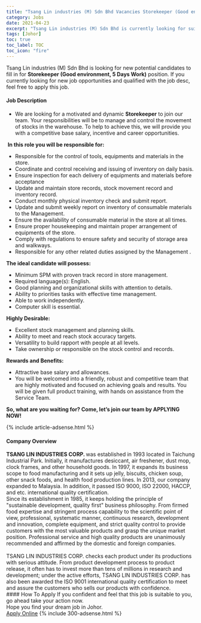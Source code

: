 ```yaml
---
title: "Tsang Lin industries (M) Sdn Bhd Vacancies Storekeeper (Good environment, 5 Days Work)" 
category: Jobs 
date: 2021-04-23 
excerpt: "Tsang Lin industries (M) Sdn Bhd is currently looking for suitable person to fill in the Storekeeper (Good environment, 5 Days Work) which based in Johor" 
tags: [Johor] 
toc: true 
toc_label: TOC 
toc_icon: "fire" 
--- 
```


<p>Tsang Lin industries (M) Sdn Bhd is looking for new potential candidates to fill in for <b>Storekeeper (Good environment, 5 Days Work)</b> position. If you currently looking for new job opportunities and qualified with the job desc, feel free to apply this job.
</p><div><div><h4>Job Description</h4></div><div><div><span><div><ul><li>We are looking for a motivated and dynamic <strong>Storekeeper</strong> to join our team. Your responsibilities will be to manage and control the movement of stocks in the warehouse. To help to achieve this, we will provide you with a competitive base salary, incentive and career opportunities.</li></ul><p>&#160;<strong>In this role you will be responsible for:</strong></p><ul><li>Responsible for the control of tools, equipments and materials in the store.</li><li>Coordinate and control receiving and issuing of inventory on daily basis.</li><li>Ensure inspection for each delivery of equipments and materials before acceptance</li><li>Update and maintain store records, stock movement record and inventory record.</li><li>Conduct monthly physical inventory check and submit report.</li><li>Update and submit weekly report on inventory of consumable materials to the Management.</li><li>Ensure the availability of consumable material in the store at all times.</li><li>Ensure proper housekeeping and maintain proper arrangement of equipments of the store.</li><li>Comply with regulations to ensure safety and security of storage area and walkways.</li><li>Responsible for any other related duties assigned by the Management .</li></ul><p><strong>The ideal candidate will possess:</strong></p><ul><li>Minimum SPM with proven track record in store management.</li><li>Required language(s): English.</li><li>Good planning and organizational skills with attention to details.</li><li>Ability to priorities tasks with effective time management.</li><li>Able to work independently.</li><li>Computer skill is essential.</li></ul><p><strong>Highly Desirable:</strong></p><ul><li>Excellent stock management and planning skills.</li><li>Ability to meet and reach stock accuracy targets.</li><li>Versatility to build rapport with people at all levels.</li><li>Take ownership or responsible on the stock control and records.</li></ul><p><strong>Rewards and Benefits:</strong></p><ul><li>Attractive base salary and allowances.</li><li>You will be welcomed into a friendly, robust and competitive team that are highly motivated and focused on achieving goals and results. You will be given full product training, with hands on assistance from the Service Team.</li></ul><p><strong>So, what are you waiting for? Come, let&#8217;s join our team by APPLYING NOW!</strong></p></div></span></div></div></div> 
{% include article-adsense.html %} 
<div><div><h4>Company Overview</h4></div><div><div><span><div><div><strong>TSANG LIN INDUSTRIES CORP. </strong>was established in 1993 located in Taichung Industrial Park. Initially, it manufactures desiccant, air freshener, dust mop, clock frames, and other household goods. In 1997, it expands its business scope to food manufacturing and it sets up jelly, biscuits, chicken soup, other snack foods, and health food production lines. In 2013, our company expanded to Malaysia. In addition, it passed ISO 9000, ISO 22000, HACCP, and etc. international quality certification.</div>
<div>Since its establishment in 1985, it keeps holding the principle of "sustainable development, quality first" business philosophy. From firmed food expertise and stringent process capability to the scientific point of view, professional, systematic manner, continuous research, development and innovation, complete equipment, and strict quality control to provide customers with the most valuable products and grasp the unique market position. Professional service and high quality products are unanimously recommended and affirmed by the domestic and foreign companies.<br>
<br>
TSANG LIN INDUSTRIES CORP. checks each product under its productions with serious attitude. From product development process to product release, it often has to invest more than tens of millions in research and development; under the active efforts, TSANG LIN INDUSTRIES CORP. has also been awarded the ISO 9001 international quality certification to meet and assure the customers who sells our products with confidence.</div></div></span></div></div></div> 
#### How To Apply 
If you confident and feel that this job is suitable to you, go ahead take your action now. <br/> 
Hope you find your dream job in Johor. <br/> 
<a href="https://www.jobstreet.com.my/en/job/storekeeper-good-environment-5-days-work-4545254?jobId=jobstreet-my-job-4545254&" class="btn btn--info" target="_blank" rel="nofollow noopenner">Apply Online</a> 
{% include 300-adsense.html %} 